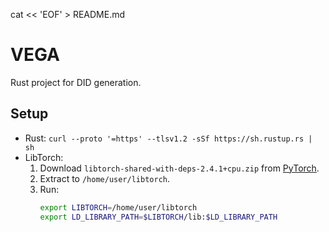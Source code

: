 cat << 'EOF' > README.md
# VEGA
Rust project for DID generation.

## Setup
- Rust: `curl --proto '=https' --tlsv1.2 -sSf https://sh.rustup.rs | sh`
- LibTorch:
  1. Download `libtorch-shared-with-deps-2.4.1+cpu.zip` from [PyTorch](https://pytorch.org/get-started/locally/).
  2. Extract to `/home/user/libtorch`.
  3. Run:
     ```bash
     export LIBTORCH=/home/user/libtorch
     export LD_LIBRARY_PATH=$LIBTORCH/lib:$LD_LIBRARY_PATH
